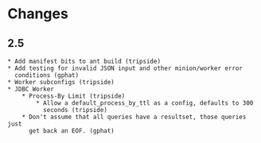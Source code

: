 # Changes

## 2.5
    * Add manifest bits to ant build (tripside)
    * Add testing for invalid JSON input and other minion/worker error
      conditions (gphat)
    * Worker subconfigs (tripside)
    * JDBC Worker
        * Process-By Limit (tripside)
            * Allow a default_process_by_ttl as a config, defaults to 300
              seconds (tripside)
        * Don't assume that all queries have a resultset, those queries just
          get back an EOF. (gphat)